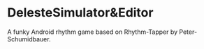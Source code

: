 # DelesteSimulator&Editor
A funky Android rhythm game based on Rhythm-Tapper by Peter-Schumidbauer.
